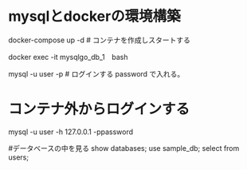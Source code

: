 # mysqlとdockerの環境構築

docker-compose up -d # コンテナを作成しスタートする

docker exec -it mysqlgo_db_1　bash　

mysql -u user -p # ログインする password で入れる。


# コンテナ外からログインする
mysql -u user -h  127.0.0.1 -ppassword

#データベースの中を見る
show databases;
use sample_db;
select from users;
